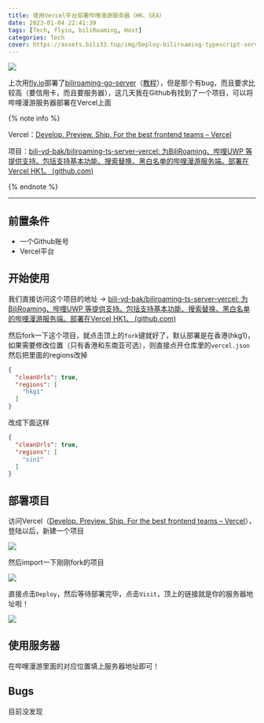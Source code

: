 ```yaml
---
title: 使用Vercel平台部署哔哩漫游服务器（HK、SEA）
date: 2023-01-04 22:41:39
tags: [Tech, flyio, biliRoaming, Host]
categories: Tech
cover: https://assets.bili33.top/img/Deploy-biliroaming-typescript-server-with-vercel/msedge-20230104-224247.png
---
```


![](https://assets.bili33.top/img/Deploy-biliroaming-typescript-server-with-vercel/msedge-20230104-224247.png)

上次用[fly.io](https://fly.io)部署了[biliroaming-go-server](https://github.com/JasonKhew96/biliroaming-go-server)（[教程](/posts/Deploy-biliroaming-go-server-with-flyio/)），但是那个有bug，而且要求比较高（要信用卡，而且要服务器），这几天我在Github有找到了一个项目，可以将哔哩漫游服务器部署在Vercel上面

{% note info %}

Vercel：[Develop. Preview. Ship. For the best frontend teams – Vercel](https://vercel.com/)

项目：[bili-vd-bak/biliroaming-ts-server-vercel: 为BiliRoaming、哔哩UWP 等提供支持。包括支持基本功能、搜索替换、黑白名单的哔哩漫游服务端。部署在Vercel HK1。 (github.com)](https://github.com/bili-vd-bak/biliroaming-ts-server-vercel)

{% endnote %}

---

## 前置条件

- 一个Github账号
- Vercel平台

## 开始使用

我们直接访问这个项目的地址 -> [bili-vd-bak/biliroaming-ts-server-vercel: 为BiliRoaming、哔哩UWP 等提供支持。包括支持基本功能、搜索替换、黑白名单的哔哩漫游服务端。部署在Vercel HK1。 (github.com)](https://github.com/bili-vd-bak/biliroaming-ts-server-vercel)

然后fork一下这个项目，就点击顶上的`fork`键就好了，默认部署是在香港(hkg1)，如果需要修改位置（只有香港和东南亚可选），则直接点开仓库里的`vercel.json`然后把里面的regions改掉

```json
{
  "cleanUrls": true,
  "regions": [
    "hkg1"
  ]
}
```

改成下面这样

```json
{
  "cleanUrls": true,
  "regions": [
    "sin1"
  ]
}
```

## 部署项目

访问Vercel（[Develop. Preview. Ship. For the best frontend teams – Vercel](https://vercel.com/)），登陆以后，新建一个项目

![](https://assets.bili33.top/img/Deploy-biliroaming-typescript-server-with-vercel/msedge-20230104-225223.png)

然后import一下刚刚fork的项目

![](https://assets.bili33.top/img/Deploy-biliroaming-typescript-server-with-vercel/msedge-20230104-225208.png)

直接点击`Deploy`，然后等待部署完毕，点击`Visit`，顶上的链接就是你的服务器地址啦！

![](https://assets.bili33.top/img/Deploy-biliroaming-typescript-server-with-vercel/msedge-20230104-225818.png)

## 使用服务器

在哔哩漫游里面的对应位置填上服务器地址即可！

## Bugs

目前没发现
